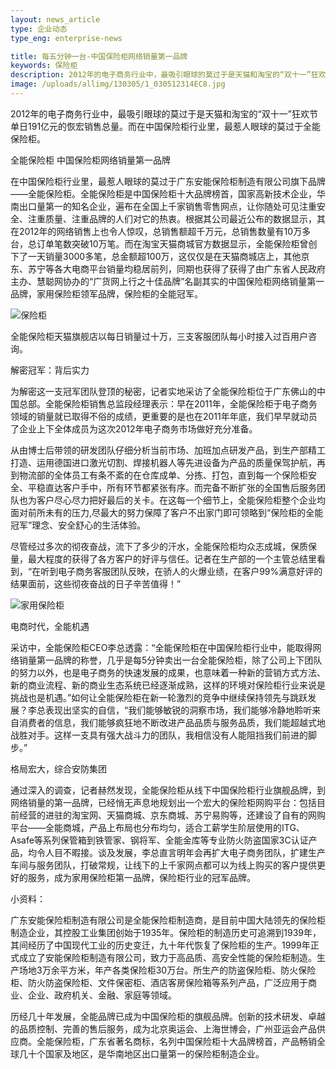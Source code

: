 ```yaml
---
layout: news_article
type: 企业动态
type_eng: enterprise-news

title: 每五分钟一台-中国保险柜网络销量第一品牌
keywords: 保险柜
description: 2012年的电子商务行业中，最吸引眼球的莫过于是天猫和淘宝的“双十一”狂欢节, 而在中国保险柜行业里，最惹人眼球的莫过于全能保险柜。
image: /uploads/allimg/130305/1_030512314EC8.jpg
---
```

2012年的电子商务行业中，最吸引眼球的莫过于是天猫和淘宝的“双十一”狂欢节单日191亿元的恢宏销售总量。而在中国保险柜行业里，最惹人眼球的莫过于全能保险柜。

全能保险柜 中国保险柜网络销量第一品牌

在中国保险柜行业里，最惹人眼球的莫过于广东安能保险柜制造有限公司旗下品牌——全能保险柜。全能保险柜是中国保险柜十大品牌榜首，国家高新技术企业，华南出口量第一的知名企业，遍布在全国上千家销售零售网点，让你随处可见注重安全、注重质量、注重品牌的人们对它的热衷。根据其公司最近公布的数据显示，其在2012年的网络销售上也令人惊叹，总销售额超千万元，总销售数量有10万多台，总订单笔数突破10万笔。而在淘宝天猫商城官方数据显示，全能保险柜曾创下了一天销量3000多笔，总金额超100万，这仅仅是在天猫商城店上，其他京东、苏宁等各大电商平台销量均稳居前列，同期也获得了获得了由广东省人民政府主办、慧聪网协办的“广货网上行之十佳品牌”名副其实的中国保险柜网络销量第一品牌，家用保险柜领军品牌，保险柜的全能冠军。

![保险柜](http://www.qnn.com.cn/image-news/id036501.jpg)

全能保险柜天猫旗舰店以每日销量过十万，三支客服团队每小时接入过百用户咨询。

解密冠军：背后实力

为解密这一支冠军团队登顶的秘密，记者实地采访了全能保险柜位于广东佛山的中国总部。全能保险柜销售总监段经理表示：早在2011年，全能保险柜于电子商务领域的销量就已取得不俗的成绩，更重要的是也在2011年年底，我们早早就动员了企业上下全体成员为这次2012年电子商务市场做好充分准备。

从由博士后带领的研发团队仔细分析当前市场、加班加点研发产品，到生产部精工打造、运用德国进口激光切割、焊接机器人等先进设备为产品的质量保驾护航，再到物流部的全体员工有条不紊的在仓库成单、分拣、打包，直到每一个保险柜安全、平稳直达客户手中，所有环节都紧张有序。而完备不断扩张的全国售后服务团队也为客户尽心尽力把好最后的关卡。在这每一个细节上，全能保险柜整个企业均面对前所未有的压力,尽最大的努力保障了客户不出家门即可领略到“保险柜的全能冠军”理念、安全舒心的生活体验。

尽管经过多次的彻夜奋战，流下了多少的汗水，全能保险柜均众志成城，保质保量，最大程度的获得了各方客户的好评与信任。记者在生产部的一个主管总结里看到，“在听到电子商务客服团队反映，在骄人的火爆业绩，在客户99%满意好评的结果面前，这些彻夜奋战的日子辛苦值得！”

![家用保险柜](http://www.qnn.com.cn/image-news/id036502.jpg)

电商时代，全能机遇

采访中，全能保险柜CEO李总透露：“全能保险柜在中国保险柜行业中，能取得网络销量第一品牌的称誉，几乎是每5分钟卖出一台全能保险柜，除了公司上下团队的努力以外，也是电子商务的快速发展的成果，也意味着一种新的营销方式方法、新的商业流程、新的商业生态系统已经逐渐成熟，这样的环境对保险柜行业来说是挑战也是机遇。”如何让全能保险柜在新一轮激烈的竞争中继续保持领先与跳跃发展？李总表现出坚实的自信，“我们能够敏锐的洞察市场，我们能够冷静地聆听来自消费者的信息，我们能够疯狂地不断改进产品品质与服务品质，我们能超越式地战胜对手。这样一支具有强大战斗力的团队，我相信没有人能阻挡我们前进的脚步。”

格局宏大，综合安防集团

通过深入的调查，记者赫然发现，全能保险柜从线下中国保险柜行业旗舰品牌，到网络销量的第一品牌，已经悄无声息地规划出一个宏大的保险柜网购平台：包括目前经营的进驻的淘宝网、天猫商城、京东商城、苏宁易购等，还建设了自有的网购平台——全能商城，产品上布局也分布均匀，适合工薪学生阶层使用的ITG、Asafe等系列保管箱到铁管家、钢将军、全能金库等专业防火防盗国家3C认证产品，均令人目不暇接。谈及发展，李总直言明年会再扩大电子商务团队，扩建生产车间与服务团队，打破常规，让线下的上千家网点都可以为线上购买的客户提供更好的服务，成为家用保险柜第一品牌，保险柜行业的冠军品牌。

小资料：

广东安能保险柜制造有限公司是全能保险柜制造商，是目前中国大陆领先的保险柜制造企业，其控股工业集团创始于1935年。保险柜的制造历史可追溯到1939年，其间经历了中国现代工业的历史变迁，九十年代恢复了保险柜的生产。1999年正式成立了安能保险柜制造有限公司，致力于高品质、高安全性能的保险柜制造。生产场地3万余平方米，年产各类保险柜30万台。所生产的防盗保险柜、防火保险柜、防火防盗保险柜、文件保密柜、酒店客房保险箱等系列产品，广泛应用于商业、企业、政府机关、金融、家庭等领域。

历经几十年发展，全能品牌已成为中国保险柜的旗舰品牌。创新的技术研发、卓越的品质控制、完善的售后服务，成为北京奥运会、上海世博会，广州亚运会产品供应商。全能保险柜，广东省著名商标，名列中国保险柜十大品牌榜首，产品畅销全球几十个国家及地区，是华南地区出口量第一的保险柜制造企业。
